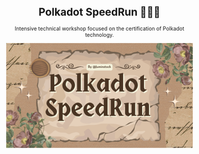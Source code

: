 <h1 align="center">Polkadot SpeedRun 🏃🏻‍➡️</h1>
<p align="center">Intensive technical workshop focused on the certification of Polkadot technology.</p>

<img src="/static/img/speedrun-social-card.png" />